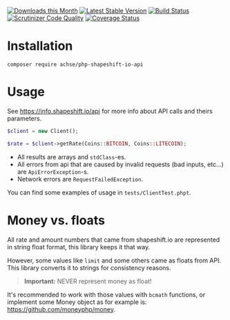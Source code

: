 [![Downloads this Month](https://img.shields.io/packagist/dm/achse/php-shapeshift-io-api.svg)](https://packagist.org/packages/achse/php-shapeshift-io-api)
[![Latest Stable Version](https://poser.pugx.org/achse/php-shapeshift-io-api/v/stable)](https://github.com/achse/php-shapeshift-io-api/releases)
[![Build Status](https://travis-ci.org/Achse/php-shapeshift-io-api.svg?branch=master)](https://travis-ci.org/Achse/php-shapeshift-io-api)
[![Scrutinizer Code Quality](https://scrutinizer-ci.com/g/Achse/php-shapeshift-io-api/badges/quality-score.png?b=master)](https://scrutinizer-ci.com/g/Achse/php-shapeshift-io-api/?branch=master)
[![Coverage Status](https://coveralls.io/repos/github/Achse/php-shapeshift-io-api/badge.svg?branch=master)](https://coveralls.io/github/Achse/php-shapeshift-io-api?branch=master)

# Installation
```
composer require achse/php-shapeshift-io-api
```

# Usage
See https://info.shapeshift.io/api for more info about API calls and theirs parameters.

```php
$client = new Client();

$rate = $client->getRate(Coins::BITCOIN, Coins::LITECOIN);
```

* All results are arrays and `stdClass`-es.
* All errors from api that are caused by invalid requests (bad inputs, etc...) are `ApiErrorException`-s.
* Network errors are `RequestFailedException`. 

You can find some examples of usage in `tests/ClientTest.phpt`.

# Money vs. floats
All rate and amount numbers that came from shapeshift.io are represented 
in string float format, this library keeps it that way. 

However, some values like `limit` and some others came as floats from 
API. This library converts it to strings for consistency reasons.

> **Important:** NEVER represent money as float!

It's recommended to work with those values with `bcmath` functions, or 
implement some Money object as for example is: https://github.com/moneyphp/money.
